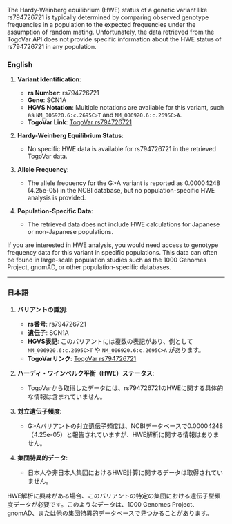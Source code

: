 The Hardy-Weinberg equilibrium (HWE) status of a genetic variant like rs794726721 is typically determined by comparing observed genotype frequencies in a population to the expected frequencies under the assumption of random mating. Unfortunately, the data retrieved from the TogoVar API does not provide specific information about the HWE status of rs794726721 in any population.

### English
1. **Variant Identification**:
   - **rs Number**: rs794726721
   - **Gene**: SCN1A
   - **HGVS Notation**: Multiple notations are available for this variant, such as `NM_006920.6:c.2695C>T` and `NM_006920.6:c.2695C>A`.
   - **TogoVar Link**: [TogoVar rs794726721](https://togovar.org/variant/rs794726721)

2. **Hardy-Weinberg Equilibrium Status**:
   - No specific HWE data is available for rs794726721 in the retrieved TogoVar data.

3. **Allele Frequency**:
   - The allele frequency for the G>A variant is reported as 0.00004248 (4.25e-05) in the NCBI database, but no population-specific HWE analysis is provided.

4. **Population-Specific Data**:
   - The retrieved data does not include HWE calculations for Japanese or non-Japanese populations.

If you are interested in HWE analysis, you would need access to genotype frequency data for this variant in specific populations. This data can often be found in large-scale population studies such as the 1000 Genomes Project, gnomAD, or other population-specific databases.

---

### 日本語
1. **バリアントの識別**:
   - **rs番号**: rs794726721
   - **遺伝子**: SCN1A
   - **HGVS表記**: このバリアントには複数の表記があり、例として `NM_006920.6:c.2695C>T` や `NM_006920.6:c.2695C>A` があります。
   - **TogoVarリンク**: [TogoVar rs794726721](https://togovar.org/variant/rs794726721)

2. **ハーディ・ワインベルク平衡（HWE）ステータス**:
   - TogoVarから取得したデータには、rs794726721のHWEに関する具体的な情報は含まれていません。

3. **対立遺伝子頻度**:
   - G>Aバリアントの対立遺伝子頻度は、NCBIデータベースで0.00004248（4.25e-05）と報告されていますが、HWE解析に関する情報はありません。

4. **集団特異的データ**:
   - 日本人や非日本人集団におけるHWE計算に関するデータは取得されていません。

HWE解析に興味がある場合、このバリアントの特定の集団における遺伝子型頻度データが必要です。このようなデータは、1000 Genomes Project、gnomAD、または他の集団特異的データベースで見つかることがあります。

